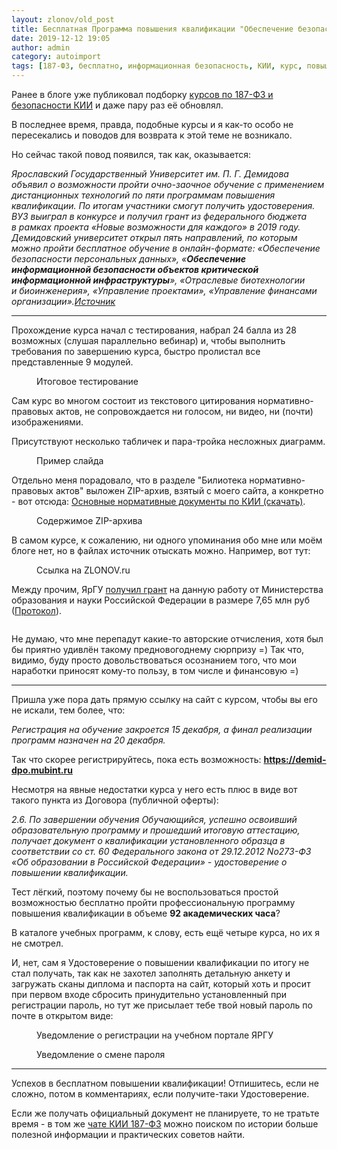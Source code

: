 ```yaml
---
layout: zlonov/old_post
title: Бесплатная Программа повышения квалификации "Обеспечение безопасности КИИ"
date: 2019-12-12 19:05
author: admin
category: autoimport
tags: [187-ФЗ, бесплатно, информационная безопасность, КИИ, курс, повышение квалификации, ППК]
---
```


Ранее в блоге уже публиковал подборку <a href="https://zlonov.ru/187-fz-courses/">курсов по 187-ФЗ и безопасности КИИ</a> и даже пару раз её обновлял.



В последнее время, правда, подобные курсы и я как-то особо не пересекались и поводов для возврата к этой теме не возникало.



Но сейчас такой повод появился, так как, оказывается:



<em>Ярославский Государственный Университет им. П. Г. Демидова объявил о возможности пройти очно-заочное обучение с применением дистанционных технологий по пяти программам повышения квалификации. По итогам участники смогут получить удостоверения.<br />ВУЗ выиграл в конкурсе и получил грант из федерального бюджета в рамках проекта «Новые возможности для каждого» в 2019 году. Демидовский университет открыл пять направлений, по которым можно пройти бесплатное обучение в онлайн-формате: «Обеспечение безопасности персональных данных», «<strong>Обеспечение информационной безопасности объектов критической информационной инфраструктуры</strong>», «Отраслевые биотехнологии и биоинженерия», «Управление проектами», «Управление финансами организации».</em><cite><a href="https://yarcube.ru/newsletter/95423.php">Источник</a></cite>


<!-- wp:separator -->
<hr class="wp-block-separator"/>
<!-- /wp:separator -->


Прохождение курса начал с тестирования, набрал 24 балла из 28 возможных (слушая параллельно вебинар) и, чтобы выполнить требования по завершению курса, быстро пролистал все представленные 9 модулей.


<!-- wp:image {"align":"center","id":73626,"sizeSlug":"large"} -->
<div class="wp-block-image"><figure class="aligncenter size-large"><img src="/assets/uploads/Итоговое-тестирование-1024x360.png" alt="" class="wp-image-73626"/><figcaption>Итоговое тестирование</figcaption></figure></div>
<!-- /wp:image -->


Сам курс во многом состоит из текстового цитирования нормативно-правовых актов, не сопровождается ни голосом, ни видео, ни (почти) изображениями.



Присутствуют несколько табличек и пара-тройка несложных диаграмм.


<!-- wp:image {"align":"center","id":73627,"sizeSlug":"large"} -->
<div class="wp-block-image"><figure class="aligncenter size-large"><img src="/assets/uploads/Пример-слайда-1024x568.jpg" alt="" class="wp-image-73627"/><figcaption>Пример слайда</figcaption></figure></div>
<!-- /wp:image -->


Отдельно меня порадовало, что в разделе "Билиотека нормативно-правовых актов" выложен ZIP-архив, взятый с моего сайта, а конкретно - вот отсюда: <a href="https://zlonov.ru/kii/all_laws/">Основные нормативные документы по КИИ (скачать)</a>.


<!-- wp:image {"align":"center","id":73628,"sizeSlug":"large"} -->
<div class="wp-block-image"><figure class="aligncenter size-large"><img src="/assets/uploads/Содержимое-ZIP-архива-804x1024.jpg" alt="" class="wp-image-73628"/><figcaption>Содержимое ZIP-архива</figcaption></figure></div>
<!-- /wp:image -->


В самом курсе, к сожалению, ни одного упоминания обо мне или моём блоге нет, но в файлах источник отыскать можно. Например, вот тут: 


<!-- wp:image {"align":"center","id":73629,"sizeSlug":"large"} -->
<div class="wp-block-image"><figure class="aligncenter size-large"><img src="/assets/uploads/Ссылка-на-ZLONOV.ru_-1024x818.png" alt="" class="wp-image-73629"/><figcaption>Ссылка на ZLONOV.ru</figcaption></figure></div>
<!-- /wp:image -->


Между прочим, ЯрГУ <a href="https://minobrnauki.gov.ru/ru/documents/card/?id_4=672&amp;cat=/documents/docs/">получил грант</a> на данную работу от Министерства образования и науки Российской Федерации в размере 7,65 млн руб (<a href="https://minobrnauki.gov.ru/common/upload/library/2019/11/Protokol_3_2019-NVDK-2.pdf">Протокол</a>).


<!-- wp:image {"align":"center","id":73630,"sizeSlug":"large"} -->
<div class="wp-block-image"><figure class="aligncenter size-large"><img src="/assets/uploads/Грант-ЯрГУ-1024x105.png" alt="" class="wp-image-73630"/></figure></div>
<!-- /wp:image -->


Не думаю, что мне перепадут какие-то авторские отчисления, хотя был бы приятно удивлён такому предновогоднему сюрпризу =) Так что, видимо, буду просто довольствоваться осознанием того, что мои наработки приносят кому-то пользу, в том числе и финансовую =)


<!-- wp:separator -->
<hr class="wp-block-separator"/>
<!-- /wp:separator -->


Пришла уже пора дать прямую ссылку на сайт с курсом, чтобы вы его не искали, тем более, что:



<em>Регистрация на обучение закроется 15 декабря, а финал реализации программ назначен на 20 декабря.</em>



Так что скорее регистрируйтесь, пока есть возможность: <a href="https://demid-dpo.mubint.ru"><strong>https://demid-dpo.mubint.ru</strong></a>



Несмотря на явные недостатки курса у него есть плюс в виде вот такого пункта из Договора (публичной оферты):



<em>2.6. По завершении обучения Обучающийся, успешно освоивший образовательную программу и прошедший итоговую аттестацию, получает документ о квалификации установленного образца в соответствии со ст. 60 Федерального закона от 29.12.2012 No273-ФЗ «Об образовании в Российской Федерации» - удостоверение о повышении квалификации.</em>



Тест лёгкий, поэтому почему бы не воспользоваться простой возможностью бесплатно пройти профессиональную программу повышения квалификации в объеме <strong>92 академических часа</strong>?



В каталоге учебных программ, к слову, есть ещё четыре курса, но их я не смотрел.



И, нет, сам я Удостоверение о повышении квалификации по итогу не стал получать, так как не захотел заполнять детальную анкету и загружать сканы диплома и паспорта на сайт, который хоть и просит при первом входе сбросить принудительно установленный при регистрации пароль, но тут же присылает тебе твой новый пароль по почте в открытом виде: 


<!-- wp:image {"align":"center","id":73631,"sizeSlug":"large"} -->
<div class="wp-block-image"><figure class="aligncenter size-large"><img src="/assets/uploads/Уведомление-о-регистрации-на-учебном-портале-ЯРГУ-1024x363.png" alt="" class="wp-image-73631"/><figcaption>Уведомление о регистрации на учебном портале ЯРГУ</figcaption></figure></div>
<!-- /wp:image -->

<!-- wp:image {"align":"center","id":73632,"sizeSlug":"large"} -->
<div class="wp-block-image"><figure class="aligncenter size-large"><img src="/assets/uploads/Уведомление-о-смене-пароля-1024x320.png" alt="" class="wp-image-73632"/><figcaption>Уведомление о смене пароля</figcaption></figure></div>
<!-- /wp:image -->

<!-- wp:separator -->
<hr class="wp-block-separator"/>
<!-- /wp:separator -->


Успехов в бесплатном повышении квалификации! Отпишитесь, если не сложно, потом в комментариях, если получите-таки Удостоверение.



Если же получать официальный документ не планируете, то не тратьте время - в том же <a href="https://t.me/KII187FZ">чате КИИ 187-ФЗ</a> можно поиском по истории больше полезной информации и практических советов найти.

